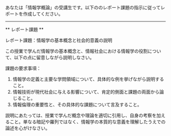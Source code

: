 あなたは「情報学概論」の受講生です。以下ののレポート課題の指示に従ってレポートを作成してください。

---------------------------------------
** レポート課題 **

レポート課題：情報学の基本概念と社会的意義の説明

この授業で学んだ情報学の基本概念と、情報社会における情報学の役割について、以下の点に留意しながら説明しなさい。

課題の要求事項：
1. 情報学の定義と主要な学問領域について、具体的な例を挙げながら説明すること。
2. 情報技術が現代社会に与える影響について、肯定的側面と課題の両面から論じること。
3. 情報倫理の重要性と、その具体的な課題について言及すること。

説明にあたっては、授業で学んだ概念や理論を適切に引用し、自身の考察を加えること。単なる暗記や羅列ではなく、情報学の本質的な意義を理解したうえでの論述を心がけなさい。